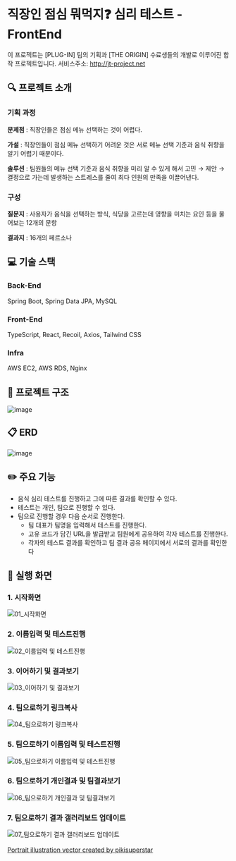 # 직장인 점심 뭐먹지❓ 심리 테스트 - FrontEnd
이 프로젝트는 [PLUG-IN] 팀의 기획과 [THE ORIGIN] 수료생들의 개발로 이루어진 합작 프로젝트입니다.
서비스주소: http://jt-project.net

## 🔍 프로젝트 소개

### 기획 과정   

  **문제점** : 직장인들은 점심 메뉴 선택하는 것이 어렵다.

  **가설** : 직장인들이 점심 메뉴 선택하기 어려운 것은 서로 메뉴 선택 기준과 음식 취향을 알기 어렵기 때문이다.

  **솔루션** : 팀원들의 메뉴 선택 기준과 음식 취향을 미리 알 수 있게 해서 고민 → 제안 → 결정으로 가는데 발생하는 스트레스를 줄여 최다 인원의 만족을 이끌어낸다.

### 구성   
    
  **질문지** : 사용자가 음식을 선택하는 방식, 식당을 고르는데 영향을 미치는 요인 등을 물어보는 12개의 문항

  **결과지** : 16개의 페르소나


## 💻 기술 스택
### Back-End   
  Spring Boot, Spring Data JPA, MySQL   
### Front-End   
  TypeScript, React, Recoil, Axios, Tailwind CSS   
### Infra   
  AWS EC2, AWS RDS, Nginx 
    
   
## 📂 프로젝트 구조
![image](https://user-images.githubusercontent.com/43941336/165534520-498c5da3-8e38-4191-87d5-a4c5476a2611.png)


## 📋 ERD
![image](https://user-images.githubusercontent.com/43941336/165534771-63d91eba-0435-4419-bd19-c59ea7f0bc49.png)


## ✏️ 주요 기능
- 음식 심리 테스트를 진행하고 그에 따른 결과를 확인할 수 있다.
- 테스트는 개인, 팀으로 진행할 수 있다.
- 팀으로 진행할 경우 다음 순서로 진행한다.
    - 팀 대표가 팀명을 입력해서 테스트를 진행한다.
    - 고유 코드가 담긴 URL을 발급받고 팀원에게 공유하여 각자 테스트를 진행한다.
    - 각자의 테스트 결과를 확인하고 팀 결과 공유 페이지에서 서로의 결과를 확인한다

    
## 🏃 실행 화면
### 1. 시작화면
![01_시작화면](https://user-images.githubusercontent.com/43941336/165535310-bde5724d-8eae-419f-a985-d0c3b4fbe996.gif)


### 2. 이름입력 및 테스트진행
![02_이름입력 및 테스트진행](https://user-images.githubusercontent.com/43941336/165535363-3710cb47-bd23-4712-b6f7-80b805307f0c.gif)

### 3. 이어하기 및 결과보기
![03_이어하기 및 결과보기](https://user-images.githubusercontent.com/43941336/165535500-a2b88c1d-621b-4bbb-9a28-bd3628fc8837.gif)

### 4. 팀으로하기 링크복사
![04_팀으로하기 링크복사](https://user-images.githubusercontent.com/43941336/165535556-2363e906-e088-4740-827a-f22da2bfa5c9.gif)


### 5. 팀으로하기 이름입력 및 테스트진행
![05_팀으로하기 이름입력 및 테스트진행](https://user-images.githubusercontent.com/43941336/165535566-2f805b72-4f7a-48b8-8d09-b5bb62aadb19.gif)

### 6. 팀으로하기 개인결과 및 팀결과보기
![06_팀으로하기 개인결과 및 팀결과보기](https://user-images.githubusercontent.com/43941336/165535582-20d1dae8-6723-4494-b045-602b73a97ded.gif)

### 7. 팀으로하기 결과 갤러리보드 업데이트
![07_팀으로하기 결과 갤러리보드 업데이트](https://user-images.githubusercontent.com/43941336/165535631-5ddc6a59-849b-452d-b340-c877e875eabd.gif)
<br /><br />
<a href="https://www.freepik.com/vectors/portrait-illustration">Portrait illustration vector created by pikisuperstar</a>
